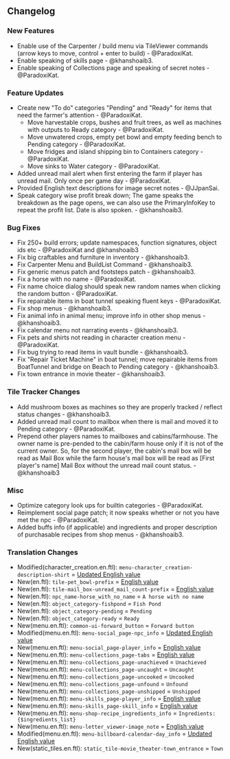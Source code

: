 ## Changelog

### New Features

- Enable use of the Carpenter / build menu via TileViewer commands (arrow keys to move, control + enter to build) - @ParadoxiKat.
- Enable speaking of skills page - @khanshoaib3.
- Enable speaking of Collections page and speaking of secret notes - @ParadoxiKat.

### Feature Updates

- Create new "To do" categories "Pending" and "Ready" for items that need the farmer's attention - @ParadoxiKat.
  - Move harvestable crops, bushes and fruit trees, as well as machines with outputs to Ready category - @ParadoxiKat.
  - Move unwatered crops, empty pet bowl and empty feeding bench to Pending category - @ParadoxiKat.
  - Move fridges and island shipping bin to Containers category - @ParadoxiKat.
  - Move sinks to Water category - @ParadoxiKat.
- Added unread mail alert when first entering the farm if player has unread mail. Only once per game day - @ParadoxiKat.
- Provided English text descriptions for image secret notes - @JJpanSai.
- Speak category wise profit break down; The game speaks the breakdown as the page opens, we can also use the PrimaryInfoKey to repeat the profit list. Date is also spoken. - @khanshoaib3.

### Bug Fixes

- Fix 250+ build errors; update namespaces, function signatures, object ids etc - @ParadoxiKat and @khanshoaib3
- Fix big craftables and furniture in inventory - @khanshoaib3.
- Fix Carpenter Menu and BuildList Command - @khanshoaib3.
- Fix generic menus patch and footsteps patch - @khanshoaib3.
- Fix a horse with no name - @ParadoxiKat.
- Fix name choice dialog should speak new random names when clicking the random button - @ParadoxiKat.
- Fix repairable items in boat tunnel speaking fluent keys - @ParadoxiKat.
- Fix shop menus - @khanshoaib3.
- Fix animal info in animal menu; improve info in other shop menus - @khanshoaib3.
- Fix calendar menu not narrating events - @khanshoaib3.
- Fix pets and shirts not reading in character creation menu - @ParadoxiKat.
- Fix bug trying to read items in vault bundle - @khanshoaib3.
- Fix "Repair Ticket Machine" in boat tunnel; move repairable items from BoatTunnel and bridge on Beach to Pending category - @khanshoaib3.
- Fix town entrance in movie theater - @khanshoaib3.

### Tile Tracker Changes

- Add mushroom boxes as machines so they are properly tracked / reflect status changes - @khanshoaib3.
- Added unread mail count to mailbox when there is mail and moved it to Pending category - @ParadoxiKat.
- Prepend other players names to mailboxes and cabins/farmhouse. The owner name is pre-pended to the cabin/farm house only if it is not of the current owner. So, for the second player, the cabin's mail box will be read as Mail Box while the farm house's mail box will be read as [First player's name] Mail Box without the unread mail count status. - @khanshoaib3

### Misc

- Optimize category look ups for builtin categories - @ParadoxiKat.
- Reimplement social page patch; it now speaks whether or not you have met the npc - @ParadoxiKat.
- Added buffs info (if applicable) and ingredients and proper description of purchasable recipes from shop menus - @khanshoaib3.

### Translation Changes

- Modified(character_creation.en.ftl): `menu-character_creation-description-shirt` = [Updated English value](https://github.com/khanshoaib3/stardew-access/blob/b399274aec21fc520c2fe0a076e49f1c17c4bafa/stardew-access/i18n/character_creation_menu.en.ftl#L229-L346)
- New(en.ftl): `tile-pet_bowl-prefix` = [English value](https://github.com/khanshoaib3/stardew-access/blob/b399274aec21fc520c2fe0a076e49f1c17c4bafa/stardew-access/i18n/en.ftl#L136-L142)
- New(en.ftl): `tile-mail_box-unread_mail_count-prefix` = [English value](https://github.com/khanshoaib3/stardew-access/blob/b399274aec21fc520c2fe0a076e49f1c17c4bafa/stardew-access/i18n/en.ftl#L159-L162)
- New(en.ftl): `npc_name-horse_with_no_name` = `A horse with no name`
- New(en.ftl): `object_category-fishpond` = `Fish Pond`
- New(en.ftl): `object_category-pending` = `Pending`
- New(en.ftl): `object_category-ready` = `Ready`
- New(menu.en.ftl): `common-ui-forward_button` = `Forward button`
- Modified(menu.en.ftl): `menu-social_page-npc_info` = [Updated English value](https://github.com/khanshoaib3/stardew-access/blob/b399274aec21fc520c2fe0a076e49f1c17c4bafa/stardew-access/i18n/menu.en.ftl#L166-L179)
- New(menu.en.ftl): `menu-social_page-player_info` = [English value](https://github.com/khanshoaib3/stardew-access/blob/b399274aec21fc520c2fe0a076e49f1c17c4bafa/stardew-access/i18n/menu.en.ftl#L181-L184)
- New(menu.en.ftl): `menu-collections_page-tabs` = [English value](https://github.com/khanshoaib3/stardew-access/blob/b399274aec21fc520c2fe0a076e49f1c17c4bafa/stardew-access/i18n/menu.en.ftl#L187-L190)
- New(menu.en.ftl): `menu-collections_page-unachieved` = `Unachieved`
- New(menu.en.ftl): `menu-collections_page-uncaught` = `Uncaught`
- New(menu.en.ftl): `menu-collections_page-uncooked` = `Uncooked`
- New(menu.en.ftl): `menu-collections_page-unfound` = `Unfound`
- New(menu.en.ftl): `menu-collections_page-unshipped` = `Unshipped`
- New(menu.en.ftl): `menu-skills_page-player_info` = [English value](https://github.com/khanshoaib3/stardew-access/blob/b399274aec21fc520c2fe0a076e49f1c17c4bafa/stardew-access/i18n/menu.en.ftl#L214-L222)
- New(menu.en.ftl): `menu-skills_page-skill_info` = [English value](https://github.com/khanshoaib3/stardew-access/blob/b399274aec21fc520c2fe0a076e49f1c17c4bafa/stardew-access/i18n/menu.en.ftl#L223-L224)
- New(menu.en.ftl): `menu-shop-recipe_ingredients_info` = `Ingredients: {$ingredients_list}`
- New(menu.en.ftl): `menu-letter_viewer-image_note` = [English value](https://github.com/khanshoaib3/stardew-access/blob/b399274aec21fc520c2fe0a076e49f1c17c4bafa/stardew-access/i18n/menu.en.ftl#L398-L407)
- Modified(menu.en.ftl): `menu-billboard-calendar-day_info` = [Updated English value](https://github.com/khanshoaib3/stardew-access/blob/b399274aec21fc520c2fe0a076e49f1c17c4bafa/stardew-access/i18n/menu.en.ftl#L460-L469)
- New(static_tiles.en.ftl): `static_tile-movie_theater-town_entrance` = `Town`

